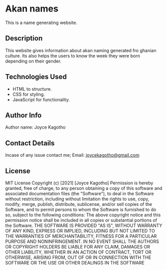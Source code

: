 # Akan names
This is a name generating website.

## Description
This website gives information about akan naming generated fro ghanian culture. Its also helps the users to know the week they were born depending on their gender.

## Technologies Used
* HTML to structure.
* CSS for styling.
* JavaScript for functionality.

## Author Info
Author name: Joyce Kagotho

## Contact Details
Incase of any issue contact me;
Email: joycekagotho@gmail.com

## License
MIT License
Copyright (c) [2021] [Joyce Kagotho]
Permission is hereby granted, free of charge, to any person obtaining a copy of this software and associated documentation files (the "Software"), to deal in the Software without restriction, including without limitation the rights to use, copy, modify, merge, publish, distribute, sublicense, and/or sell copies of the Software, and to permit persons to whom the Software is furnished to do so, subject to the following conditions:
The above copyright notice and this permission notice shall be included in all copies or substantial portions of the Software.
THE SOFTWARE IS PROVIDED "AS IS", WITHOUT WARRANTY OF ANY KIND, EXPRESS OR IMPLIED, INCLUDING BUT NOT LIMITED TO THE WARRANTIES OF MERCHANTABILITY, FITNESS FOR A PARTICULAR PURPOSE AND NONINFRINGEMENT. IN NO EVENT SHALL THE AUTHORS OR COPYRIGHT HOLDERS BE LIABLE FOR ANY CLAIM, DAMAGES OR OTHER LIABILITY, WHETHER IN AN ACTION OF CONTRACT, TORT OR OTHERWISE, ARISING FROM, OUT OF OR IN CONNECTION WITH THE SOFTWARE OR THE USE OR OTHER DEALINGS IN THE SOFTWARE